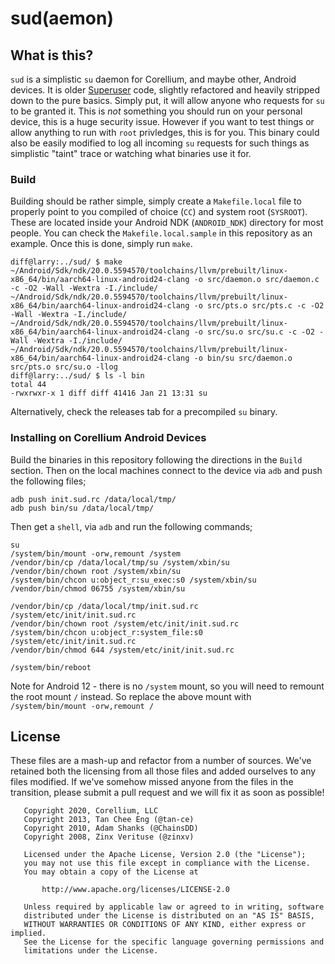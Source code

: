 # sud(aemon)

## What is this?

`sud` is a simplistic `su` daemon for Corellium, and maybe other, Android devices. It is older [Superuser](https://github.com/koush/Superuser) code, slightly refactored and heavily stripped down to the pure basics. Simply put, it will allow anyone who requests for `su` to be granted it. This is *not* something you should run on your personal device, this is a huge security issue. However if you want to test things or allow anything to run with `root` privledges, this is for you. This binary could also be easily modified to log all incoming `su` requests for such things as simplistic "taint" trace or watching what binaries use it for.

### Build

Building should be rather simple, simply create a `Makefile.local` file to properly point to you compiled of choice (`CC`) and system root (`SYSROOT`). These are located inside your Android NDK (`ANDROID_NDK`) directory for most people. You can check the `Makefile.local.sample` in this repository as an example. Once this is done, simply run `make`.

```
diff@larry:../sud/ $ make
~/Android/Sdk/ndk/20.0.5594570/toolchains/llvm/prebuilt/linux-x86_64/bin/aarch64-linux-android24-clang -o src/daemon.o src/daemon.c -c -O2 -Wall -Wextra -I./include/ 
~/Android/Sdk/ndk/20.0.5594570/toolchains/llvm/prebuilt/linux-x86_64/bin/aarch64-linux-android24-clang -o src/pts.o src/pts.c -c -O2 -Wall -Wextra -I./include/ 
~/Android/Sdk/ndk/20.0.5594570/toolchains/llvm/prebuilt/linux-x86_64/bin/aarch64-linux-android24-clang -o src/su.o src/su.c -c -O2 -Wall -Wextra -I./include/ 
~/Android/Sdk/ndk/20.0.5594570/toolchains/llvm/prebuilt/linux-x86_64/bin/aarch64-linux-android24-clang -o bin/su src/daemon.o src/pts.o src/su.o -llog 
diff@larry:../sud/ $ ls -l bin 
total 44
-rwxrwxr-x 1 diff diff 41416 Jan 21 13:31 su
```

Alternatively, check the releases tab for a precompiled `su` binary.

### Installing on Corellium Android Devices

Build the binaries in this repository following the directions in the `Build` section. Then on
the local machines connect to the device via `adb` and push the following files;

```
adb push init.sud.rc /data/local/tmp/
adb push bin/su /data/local/tmp/
```

Then get a `shell`, via `adb` and run the following commands;

```
su
/system/bin/mount -orw,remount /system
/vendor/bin/cp /data/local/tmp/su /system/xbin/su
/vendor/bin/chown root /system/xbin/su
/system/bin/chcon u:object_r:su_exec:s0 /system/xbin/su
/vendor/bin/chmod 06755 /system/xbin/su

/vendor/bin/cp /data/local/tmp/init.sud.rc /system/etc/init/init.sud.rc
/vendor/bin/chown root /system/etc/init/init.sud.rc
/system/bin/chcon u:object_r:system_file:s0 /system/etc/init/init.sud.rc
/vendor/bin/chmod 644 /system/etc/init/init.sud.rc

/system/bin/reboot
```

Note for Android 12 - there is no `/system` mount, so you will need to remount the root mount `/` instead. So replace the above mount with `/system/bin/mount -orw,remount /`

## License

These files are a mash-up and refactor from a number of sources. We've retained both the
licensing from all those files and added ourselves to any files modified. If we've somehow
missed anyone from the files in the transition, please submit a pull request and we will
fix it as soon as possible!

```
   Copyright 2020, Corellium, LLC
   Copyright 2013, Tan Chee Eng (@tan-ce)
   Copyright 2010, Adam Shanks (@ChainsDD)
   Copyright 2008, Zinx Verituse (@zinxv)
  
   Licensed under the Apache License, Version 2.0 (the "License");
   you may not use this file except in compliance with the License.
   You may obtain a copy of the License at
  
       http://www.apache.org/licenses/LICENSE-2.0
  
   Unless required by applicable law or agreed to in writing, software
   distributed under the License is distributed on an "AS IS" BASIS,
   WITHOUT WARRANTIES OR CONDITIONS OF ANY KIND, either express or implied.
   See the License for the specific language governing permissions and
   limitations under the License.
```
